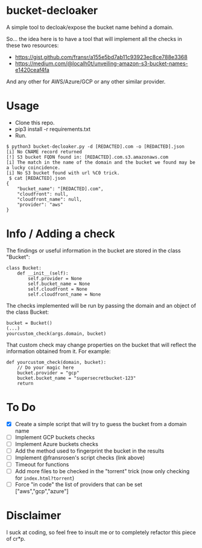 # bucket-decloaker
A simple tool to decloak/expose the bucket name behind a domain.

So... the idea here is to have a tool that will implement all the checks in these two resources:

- https://gist.github.com/fransr/a155e5bd7ab11c93923ec8ce788e3368
- https://medium.com/@localh0t/unveiling-amazon-s3-bucket-names-e1420ceaf4fa

And any other for AWS/Azure/GCP or any other similar provider.

# Usage

- Clone this repo.
- pip3 install -r requirements.txt
- Run.

```
$ python3 bucket-decloaker.py -d [REDACTED].com -o [REDACTED].json
[i] No CNAME record returned
[!] S3 bucket FQDN found in: [REDACTED].com.s3.amazonaws.com
[i] The match in the name of the domain and the bucket we found may be a lucky coincidence.
[i] No S3 bucket found with url %C0 trick. 
 $ cat [REDACTED].json
{
    "bucket_name": "[REDACTED].com",
    "cloudfront": null,
    "cloudfront_name": null,
    "provider": "aws"
}
```

# Info / Adding a check

The findings or useful information in the bucket are stored in the class "Bucket":

```
class Bucket:
    def __init__(self):
        self.provider = None
        self.bucket_name = None
        self.cloudfront = None
        self.cloudfront_name = None
```

The checks implemented will be run by passing the domain and an object of the class Bucket:

```
bucket = Bucket()
(...)
yourcustom_check(args.domain, bucket)
```

That custom check may change properties on the bucket that will reflect the information obtained from it. For example:

```
def yourcustom_check(domain, bucket):
    // Do your magic here
    bucket.provider = "gcp"
    bucket.bucket_name = "supersecretbucket-123"
    return
```

# To Do

- [x] Create a simple script that will try to guess the bucket from a domain name
- [ ] Implement GCP buckets checks
- [ ] Implement Azure buckets checks
- [ ] Add the method used to fingerprint the bucket in the results
- [ ] Implement @fransrosen's script checks (link above)
- [ ] Timeout for functions
- [ ] Add more files to be checked in the "torrent" trick (now only checking for `index.html?torrent`)
- [ ] Force "in code" the list of providers that can be set ["aws","gcp","azure"]

# Disclaimer

I suck at coding, so feel free to insult me or to completely refactor this piece of cr\*p.
